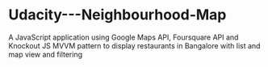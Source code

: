 # Udacity---Neighbourhood-Map
A JavaScript application using Google Maps API, Foursquare API and Knockout JS MVVM pattern to display restaurants in Bangalore with list and map view and filtering
